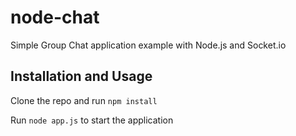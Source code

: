 # node-chat
Simple Group Chat application example with Node.js and Socket.io

## Installation and Usage

Clone the repo and run `npm install`

Run `node app.js` to start the application
